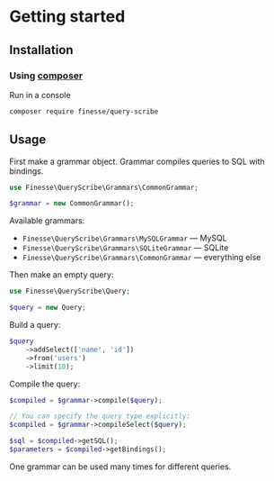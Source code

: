 # Getting started

## Installation

### Using [composer](https://getcomposer.org)

Run in a console

```bash
composer require finesse/query-scribe
```


## Usage

First make a grammar object. Grammar compiles queries to SQL with bindings.

```php
use Finesse\QueryScribe\Grammars\CommonGrammar;

$grammar = new CommonGrammar();
``` 

Available grammars:

* `Finesse\QueryScribe\Grammars\MySQLGrammar` — MySQL
* `Finesse\QueryScribe\Grammars\SQLiteGrammar` — SQLite
* `Finesse\QueryScribe\Grammars\CommonGrammar` — everything else

Then make an empty query:

```php
use Finesse\QueryScribe\Query;

$query = new Query;
```

Build a query:

```php
$query
    ->addSelect(['name', 'id'])
    ->from('users')
    ->limit(10);
```

Compile the query:

```php
$compiled = $grammar->compile($query);

// You can specify the query type explicitly:
$compiled = $grammar->compileSelect($query);

$sql = $compiled->getSQL();
$parameters = $compiled->getBindings();
```

One grammar can be used many times for different queries.

